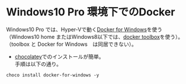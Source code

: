 # Windows10 Pro 環境下でのDocker

Windows10 Pro では、Hyper-Vで動く[Docker for Windows](https://www.docker.com/docker-windows)を使う
（Windows10 home またはWindows8以下では、[docker toolbox](docker_toolbox_for_win.md)を使う）。  
（toolbox と Docker for Windows　は同居できない）。

* [chocolatey](https://chocolatey.org/install)でのインストールが簡単。  
手順は以下の通り。  
```
choco install docker-for-windows -y
```
